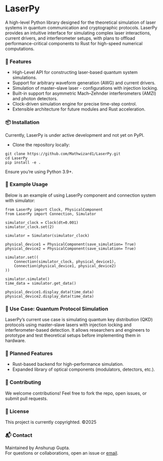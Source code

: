 # LaserPy

A high-level Python library designed for the theoretical simulation of laser systems in quantum communication and cryptographic protocols.
LaserPy provides an intuitive interface for simulating complex laser interactions, current drivers, and interferometer setups, with plans to offload performance-critical components to Rust for high-speed numerical computations.

### 🚀 Features

- High-Level API for constructing laser-based quantum system simulations.
- Support for arbitrary waveform generation (AWG) and current drivers.
- Simulation of master–slave laser - configurations with injection locking.
- Built-in support for asymmetric Mach–Zehnder interferometers (AMZI) and photon detectors.
- Clock-driven simulation engine for precise time-step control.
- Extensible architecture for future modules and Rust acceleration.

### 📦 Installation

Currently, LaserPy is under active development and not yet on PyPI.
- Clone the repository locally:

```
git clone https://github.com/Mathwizard1/LaserPy.git
cd LaserPy
pip install -e .
```

Ensure you’re using Python 3.9+.

### 📝 Example Usage

Below is an example of using LaserPy component and connection system with simulator:

```
from LaserPy import Clock, PhysicalComponent
from LaserPy import Connection, Simulator

simulator_clock = Clock(dt=0.001)
simulator_clock.set(2)

simulator = Simulator(simulator_clock)

physical_device1 = PhysicalComponent(save_simulation= True)
physical_device2 = PhysicalComponent(save_simulation= True)

simulator.set((
    Connection(simulator_clock, physical_device1),
    Connection(physical_device1, physical_device2)
))

simulator.simulate()
time_data = simulator.get_data()

physical_device1.display_data(time_data)
physical_device2.display_data(time_data)
```

### 🧠 Use Case: Quantum Protocol Simulation

LaserPy’s current use case is simulating quantum key distribution (QKD) protocols using master–slave lasers with injection locking and interferometer-based detection.
It allows researchers and engineers to prototype and test theoretical setups before implementing them in hardware.

### 🔧 Planned Features

- Rust-based backend for high-performance simulation.
- Expanded library of optical components (modulators, detectors, etc.).

### 🤝 Contributing

We welcome contributions!
Feel free to fork the repo, open issues, or submit pull requests.

### 📜 License

This project is currently copyrighted. ©2025

### 📬 Contact

Maintained by Anshurup Gupta.\
For questions or collaborations, open an issue or [email](mailto:anshurup.gupta@gmail.com).
